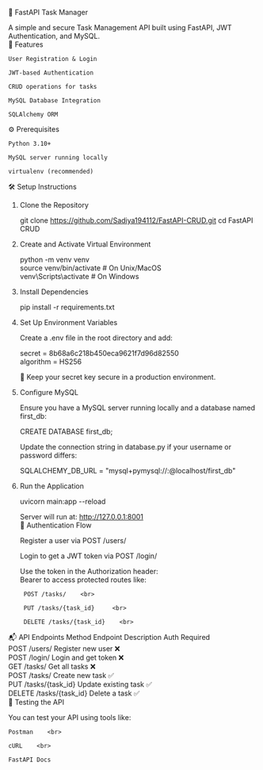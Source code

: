 📝 FastAPI Task Manager

A simple and secure Task Management API built using FastAPI, JWT Authentication, and MySQL. <br>
🚀 Features

    User Registration & Login

    JWT-based Authentication

    CRUD operations for tasks

    MySQL Database Integration

    SQLAlchemy ORM


⚙️ Prerequisites

    Python 3.10+

    MySQL server running locally

    virtualenv (recommended)

🛠️ Setup Instructions
1. Clone the Repository <br>

    git clone https://github.com/Sadiya194112/FastAPI-CRUD.git
    cd FastAPI CRUD

2. Create and Activate Virtual Environment <br>

    python -m venv venv <br>
    source venv/bin/activate      # On Unix/MacOS <br>
    venv\Scripts\activate         # On Windows <br>

3. Install Dependencies <br>

    pip install -r requirements.txt <br>

4. Set Up Environment Variables <br>
    
    Create a .env file in the root directory and add: <br>
    
    secret = 8b68a6c218b450eca9621f7d96d82550 <br>
    algorithm = HS256    <br>

    🔐 Keep your secret key secure in a production environment.

5. Configure MySQL <br>

    Ensure you have a MySQL server running locally and a database named first_db: <br>
    
    CREATE DATABASE first_db;    <br>
    
    Update the connection string in database.py if your username or password differs: <br>
    
    SQLALCHEMY_DB_URL = "mysql+pymysql://<user>:<password>@localhost/first_db" <br>

6. Run the Application

    uvicorn main:app --reload <br>
    
    Server will run at: http://127.0.0.1:8001 <br>
🔐 Authentication Flow    <br>

    Register a user via POST /users/ <br>

    Login to get a JWT token via POST /login/    <br>

    Use the token in the Authorization header:    <br>
    Bearer <your-token> to access protected routes like:    <br>

        POST /tasks/    <br>

        PUT /tasks/{task_id}     <br>

        DELETE /tasks/{task_id}    <br>

📬 API Endpoints
    Method	    Endpoint	        Description	        Auth Required <br>
    POST	    /users/	            Register new user	    ❌    <br>
    POST	    /login/	            Login and get token	    ❌    <br>
    GET	        /tasks/	            Get all tasks	        ❌    <br>
    POST	    /tasks/	            Create new task	        ✅    <br>
    PUT	        /tasks/{task_id}	Update existing task	✅    <br>
    DELETE	    /tasks/{task_id}    Delete a task	        ✅    <br>
🧪 Testing the API    <br>

You can test your API using tools like:    <br>

    Postman    <br>

    cURL    <br>

    FastAPI Docs

